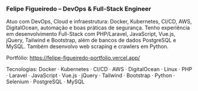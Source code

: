 ### Felipe Figueiredo – DevOps & Full-Stack Engineer

Atuo com DevOps, Cloud e infraestrutura: Docker, Kubernetes, CI/CD, AWS, DigitalOcean, automação e boas práticas de segurança. Tenho experiência em desenvolvimento Full-Stack com PHP/Laravel, JavaScript, Vue.js, jQuery, Tailwind e Bootstrap, além de bancos de dados PostgreSQL e MySQL. Também desenvolvo web scraping e crawlers em Python.

Portfólio: https://felipe-figueiredo-portfolio.vercel.app/

Tecnologias: Docker · Kubernetes · CI/CD · AWS · DigitalOcean · Linux · PHP · Laravel · JavaScript · Vue.js · jQuery · Tailwind · Bootstrap · Python · Selenium · PostgreSQL · MySQL
